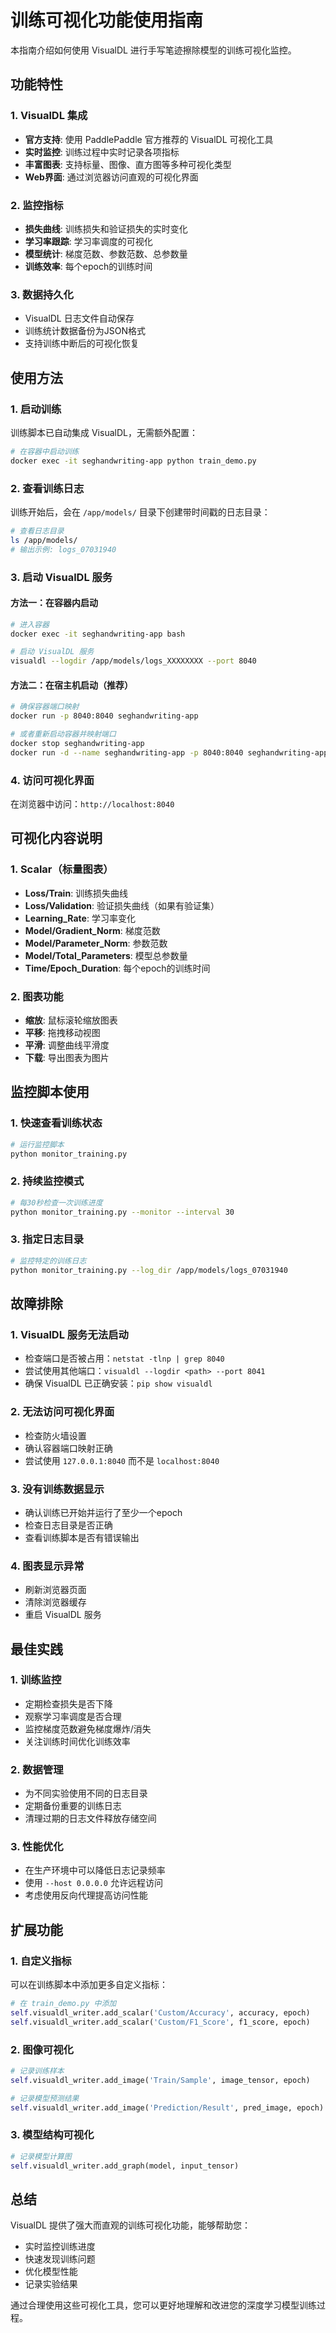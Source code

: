# 训练可视化功能使用指南

本指南介绍如何使用 VisualDL 进行手写笔迹擦除模型的训练可视化监控。

## 功能特性

### 1. VisualDL 集成
- **官方支持**: 使用 PaddlePaddle 官方推荐的 VisualDL 可视化工具
- **实时监控**: 训练过程中实时记录各项指标
- **丰富图表**: 支持标量、图像、直方图等多种可视化类型
- **Web界面**: 通过浏览器访问直观的可视化界面

### 2. 监控指标
- **损失曲线**: 训练损失和验证损失的实时变化
- **学习率跟踪**: 学习率调度的可视化
- **模型统计**: 梯度范数、参数范数、总参数量
- **训练效率**: 每个epoch的训练时间

### 3. 数据持久化
- VisualDL 日志文件自动保存
- 训练统计数据备份为JSON格式
- 支持训练中断后的可视化恢复

## 使用方法

### 1. 启动训练
训练脚本已自动集成 VisualDL，无需额外配置：

```bash
# 在容器中启动训练
docker exec -it seghandwriting-app python train_demo.py
```

### 2. 查看训练日志
训练开始后，会在 `/app/models/` 目录下创建带时间戳的日志目录：

```bash
# 查看日志目录
ls /app/models/
# 输出示例: logs_07031940
```

### 3. 启动 VisualDL 服务

#### 方法一：在容器内启动
```bash
# 进入容器
docker exec -it seghandwriting-app bash

# 启动 VisualDL 服务
visualdl --logdir /app/models/logs_XXXXXXXX --port 8040
```

#### 方法二：在宿主机启动（推荐）
```bash
# 确保容器端口映射
docker run -p 8040:8040 seghandwriting-app

# 或者重新启动容器并映射端口
docker stop seghandwriting-app
docker run -d --name seghandwriting-app -p 8040:8040 seghandwriting-app
```

### 4. 访问可视化界面
在浏览器中访问：`http://localhost:8040`

## 可视化内容说明

### 1. Scalar（标量图表）
- **Loss/Train**: 训练损失曲线
- **Loss/Validation**: 验证损失曲线（如果有验证集）
- **Learning_Rate**: 学习率变化
- **Model/Gradient_Norm**: 梯度范数
- **Model/Parameter_Norm**: 参数范数
- **Model/Total_Parameters**: 模型总参数量
- **Time/Epoch_Duration**: 每个epoch的训练时间

### 2. 图表功能
- **缩放**: 鼠标滚轮缩放图表
- **平移**: 拖拽移动视图
- **平滑**: 调整曲线平滑度
- **下载**: 导出图表为图片

## 监控脚本使用

### 1. 快速查看训练状态
```bash
# 运行监控脚本
python monitor_training.py
```

### 2. 持续监控模式
```bash
# 每30秒检查一次训练进度
python monitor_training.py --monitor --interval 30
```

### 3. 指定日志目录
```bash
# 监控特定的训练日志
python monitor_training.py --log_dir /app/models/logs_07031940
```

## 故障排除

### 1. VisualDL 服务无法启动
- 检查端口是否被占用：`netstat -tlnp | grep 8040`
- 尝试使用其他端口：`visualdl --logdir <path> --port 8041`
- 确保 VisualDL 已正确安装：`pip show visualdl`

### 2. 无法访问可视化界面
- 检查防火墙设置
- 确认容器端口映射正确
- 尝试使用 `127.0.0.1:8040` 而不是 `localhost:8040`

### 3. 没有训练数据显示
- 确认训练已开始并运行了至少一个epoch
- 检查日志目录是否正确
- 查看训练脚本是否有错误输出

### 4. 图表显示异常
- 刷新浏览器页面
- 清除浏览器缓存
- 重启 VisualDL 服务

## 最佳实践

### 1. 训练监控
- 定期检查损失是否下降
- 观察学习率调度是否合理
- 监控梯度范数避免梯度爆炸/消失
- 关注训练时间优化训练效率

### 2. 数据管理
- 为不同实验使用不同的日志目录
- 定期备份重要的训练日志
- 清理过期的日志文件释放存储空间

### 3. 性能优化
- 在生产环境中可以降低日志记录频率
- 使用 `--host 0.0.0.0` 允许远程访问
- 考虑使用反向代理提高访问性能

## 扩展功能

### 1. 自定义指标
可以在训练脚本中添加更多自定义指标：

```python
# 在 train_demo.py 中添加
self.visualdl_writer.add_scalar('Custom/Accuracy', accuracy, epoch)
self.visualdl_writer.add_scalar('Custom/F1_Score', f1_score, epoch)
```

### 2. 图像可视化
```python
# 记录训练样本
self.visualdl_writer.add_image('Train/Sample', image_tensor, epoch)

# 记录模型预测结果
self.visualdl_writer.add_image('Prediction/Result', pred_image, epoch)
```

### 3. 模型结构可视化
```python
# 记录模型计算图
self.visualdl_writer.add_graph(model, input_tensor)
```

## 总结

VisualDL 提供了强大而直观的训练可视化功能，能够帮助您：
- 实时监控训练进度
- 快速发现训练问题
- 优化模型性能
- 记录实验结果

通过合理使用这些可视化工具，您可以更好地理解和改进您的深度学习模型训练过程。